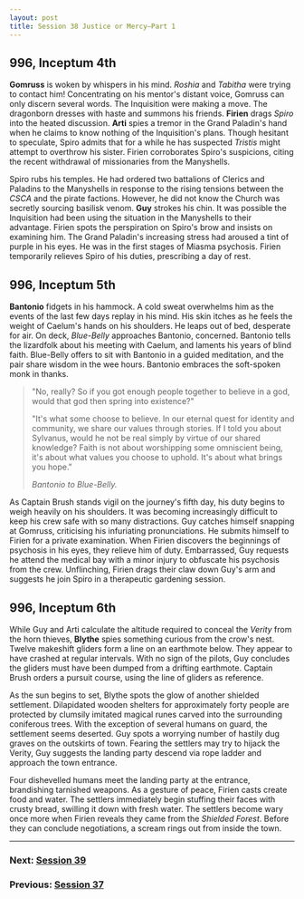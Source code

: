 ```yaml
---
layout: post
title: Session 38 Justice or Mercy—Part 1
---
```


## **996, Inceptum 4th**

**Gomruss** is woken by whispers in his mind. *Roshia* and *Tabitha* were trying to contact him! Concentrating on his mentor's distant voice, Gomruss can only discern several words. The Inquisition were making a move. The dragonborn dresses with haste and summons his friends. **Firien** drags *Spiro* into the heated discussion. **Arti** spies a tremor in the Grand Paladin's hand when he claims to know nothing of the Inquisition's plans. Though hesitant to speculate, Spiro admits that for a while he has suspected *Tristis* might attempt to overthrow his sister. Firien corroborates Spiro's suspicions, citing the recent withdrawal of missionaries from the Manyshells.

Spiro rubs his temples. He had ordered two battalions of Clerics and Paladins to the Manyshells in response to the rising tensions between the *CSCA* and the pirate factions. However, he did not know the Church was secretly sourcing basilisk venom. **Guy** strokes his chin. It was possible the Inquisition had been using the situation in the Manyshells to their advantage. Firien spots the perspiration on Spiro's brow and insists on examining him. The Grand Paladin's increasing stress had aroused a tint of purple in his eyes. He was in the first stages of Miasma psychosis. Firien temporarily relieves Spiro of his duties, prescribing a day of rest.

## **996, Inceptum 5th**

**Bantonio** fidgets in his hammock. A cold sweat overwhelms him as the events of the last few days replay in his mind. His skin itches as he feels the weight of Caelum's hands on his shoulders. He leaps out of bed, desperate for air. On deck, *Blue-Belly* approaches Bantonio, concerned. Bantonio tells the lizardfolk about his meeting with Caelum, and laments his years of blind faith. Blue-Belly offers to sit with Bantonio in a guided meditation, and the pair share wisdom in the wee hours. Bantonio embraces the soft-spoken monk in thanks.

> "No, really? So if you got enough people together to believe in a god, would that god then spring into existence?"
>
> "It's what some choose to believe. In our eternal quest for identity and community, we share our values through stories. If I told you about Sylvanus, would he not be real simply by virtue of our shared knowledge? Faith is not about worshipping some omniscient being, it's about what values you choose to uphold. It's about what brings you hope."
>
> *Bantonio to Blue-Belly.*

As Captain Brush stands vigil on the journey's fifth day, his duty begins to weigh heavily on his shoulders. It was becoming increasingly difficult to keep his crew safe with so many distractions. Guy catches himself snapping at Gomruss, criticising his infuriating pronunciations. He submits himself to Firien for a private examination. When Firien discovers the beginnings of psychosis in his eyes, they relieve him of duty. Embarrassed, Guy requests he attend the medical bay with a minor injury to obfuscate his psychosis from the crew. Unflinching, Firien drags their claw down Guy's arm and suggests he join Spiro in a therapeutic gardening session.

## **996, Inceptum 6th**

While Guy and Arti calculate the altitude required to conceal the *Verity* from the horn thieves, **Blythe** spies something curious from the crow's nest. Twelve makeshift gliders form a line on an earthmote below. They appear to have crashed at regular intervals. With no sign of the pilots, Guy concludes the gliders must have been dumped from a drifting earthmote. Captain Brush orders a pursuit course, using the line of gliders as reference.

As the sun begins to set, Blythe spots the glow of another shielded settlement. Dilapidated wooden shelters for approximately forty people are protected by clumsily imitated magical runes carved into the surrounding coniferous trees. With the exception of several humans on guard, the settlement seems deserted. Guy spots a worrying number of hastily dug graves on the outskirts of town. Fearing the settlers may try to hijack the Verity, Guy suggests the landing party descend via rope ladder and approach the town entrance.

Four dishevelled humans meet the landing party at the entrance, brandishing tarnished weapons. As a gesture of peace, Firien casts create food and water. The settlers immediately begin stuffing their faces with crusty bread, swilling it down with fresh water. The settlers become wary once more when Firien reveals they came from the *Shielded Forest*. Before they can conclude negotiations, a scream rings out from inside the town.

---

### **Next: [Session 39](session-39)**
### **Previous: [Session 37](session-37)**
